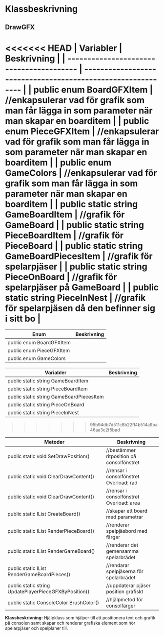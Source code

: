 # Klassbeskrivning



## DrawGFX

<<<<<<< HEAD
| Variabler                                | Beskrivning                                                  |
| ---------------------------------------- | ------------------------------------------------------------ |
| public enum BoardGFXItem                 | //enkapsulerar vad för grafik som man får lägga in som parameter när man skapar en boarditem |
| public enum PieceGFXItem                 | //enkapsulerar vad för grafik som man får lägga in som parameter när man skapar en boarditem |
| public enum GameColors                   | //enkapsulerar vad för grafik som man får lägga in som parameter när man skapar en boarditem |
| public static string GameBoardItem       | //grafik för GameBoard                                       |
| public static string PieceBoardItem      | //grafik för PieceBoard                                      |
| public static string GameBoardPiecesItem | //grafik för spelarpjäser                                    |
| public static string PieceOnBoard        | //grafik för spelarpjäser på GameBoard                       |
| public static string PieceInNest         | //grafik för spelarpjäsen då den befinner sig i sitt bo      |
=======
| Enum                     | Beskrivning |
| ------------------------ | ----------- |
| public enum BoardGFXItem |             |
| public enum PieceGFXItem |             |
| public enum GameColors   |             |

| Variabler                                | Beskrivning |
| ---------------------------------------- | ----------- |
| public static string GameBoardItem       |             |
| public static string PieceBoardItem      |             |
| public static string GameBoardPiecesItem |             |
| public static string PieceOnBoard        |             |
| public static string PieceInNest         |             |
>>>>>>> 95b94db7d511c8b22ff4b514a9ba46aa3e2f5bad

| Metoder                                               | Beskrivning                               |
| ----------------------------------------------------- | ----------------------------------------- |
| public static void SetDrawPosition()                  | //bestämmer ritposition på consolfönstret |
| public static void ClearDrawContent()                 | //rensar i consolfönstret Overload: rad   |
| public static void ClearDrawContent()                 | //rensar i consolfönstret Overload: area  |
| public static IList<string> CreateBoard()             | //skapar ett board med parametrar         |
| public static IList<string> RenderPieceBoard()        | //renderar spelpjäsbord med färger        |
| public static IList<string> RenderGameBoard()         | //renderar det gemensamma spelarbrädet    |
| public static IList<string> RenderGameBoardPieces()   | //rendarar spelpjäserna för spelarbrädet  |
| public static string UpdatePlayerPieceGFXByPosition() | //uppdaterar pjäser position grafiskt     |
| public static ConsoleColor BrushColor()               | //hjälpmetod för consolfärger             |

**Klassbeskrivning:** Hjälpklass som  hjälper till att positionera text och grafik på consolen samt skapar och renderar grafiska element som hör spelarpjäser och spelplaner till.